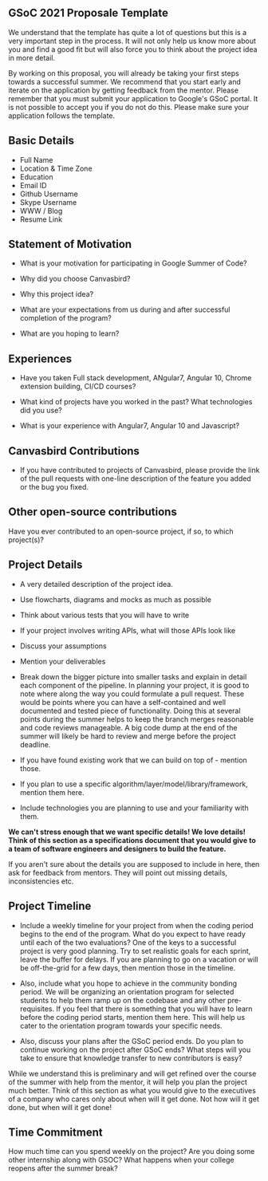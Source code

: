 ## GSoC 2021 Proposale Template

We understand that the template has quite a lot of questions but this is a very important step in the process. It will not only help us know more about you and find a good fit but will also force you to think about the project idea in more detail. 

By working on this proposal, you will already be taking your first steps towards a successful summer. We recommend that you start early and iterate on the application by getting feedback from the mentor. Please remember that you must submit your application to Google's GSoC portal. It is not possible to accept you if you do not do this. Please make sure your application follows the template.


## Basic Details

- Full Name
- Location & Time Zone
- Education
- Email ID
- Github Username
- Skype Username
- WWW / Blog
- Resume Link


## Statement of Motivation

- What is your motivation for participating in Google Summer of Code?

- Why did you choose Canvasbird?

- Why this project idea?

- What are your expectations from us during and after successful completion of the program?

- What are you hoping to learn?


## Experiences

- Have you taken Full stack development, ANgular7, Angular 10, Chrome extension building, CI/CD courses?

- What kind of projects have you worked in the past? What technologies did you use?

- What is your experience with Angular7, Angular 10 and Javascript?


## Canvasbird Contributions

- If you have contributed to projects of Canvasbird, please provide the link of the pull requests with one-line description of the feature you added or the bug you fixed.


## Other open-source contributions

Have you ever contributed to an open-source project, if so, to which project(s)?


## Project Details

- A very detailed description of the project idea.

- Use flowcharts, diagrams and mocks as much as possible

- Think about various tests that you will have to write

- If your project involves writing APIs, what will those APIs look like

- Discuss your assumptions

- Mention your deliverables

- Break down the bigger picture into smaller tasks and explain in detail each component of the pipeline. In planning your project, it is good to note where along the way you could formulate a pull request. These would be points where you can have a self-contained and well documented and tested piece of functionality. Doing this at several points during the summer helps to keep the branch merges reasonable and code reviews manageable. A big code dump at the end of the summer will likely be hard to review and merge before the project deadline.

- If you have found existing work that we can build on top of - mention those.

- If you plan to use a specific algorithm/layer/model/library/framework, mention them here.

- Include technologies you are planning to use and your familiarity with them.

**We can't stress enough that we want specific details! We love details! Think of this section as a specifications document that you would give to a team of software engineers and designers to build the feature.**

If you aren't sure about the details you are supposed to include in here, then ask for feedback from mentors. They will point out missing details, inconsistencies etc.


## Project Timeline

- Include a weekly timeline for your project from when the coding period begins to the end of the program. What do you expect to have ready until each of the two evaluations? One of the keys to a successful project is very good planning. Try to set realistic goals for each sprint, leave the buffer for delays. If you are planning to go on a vacation or will be off-the-grid for a few days, then mention those in the timeline.

- Also, include what you hope to achieve in the community bonding period. We will be organizing an orientation program for selected students to help them ramp up on the codebase and any other pre-requisites. If you feel that there is something that you will have to learn before the coding period starts, mention them here. This will help us cater to the orientation program towards your specific needs.

- Also, discuss your plans after the GSoC period ends. Do you plan to continue working on the project after GSoC ends? What steps will you take to ensure that knowledge transfer to new contributors is easy?

While we understand this is preliminary and will get refined over the course of the summer with help from the mentor, it will help you plan the project much better. Think of this section as what you would give to the executives of a company who cares only about when will it get done. Not how will it get done, but when will it get done!


## Time Commitment

How much time can you spend weekly on the project? Are you doing some other internship along with GSOC? What happens when your college reopens after the summer break?

